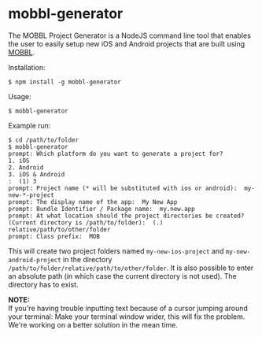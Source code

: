 mobbl-generator
===================================
The MOBBL Project Generator is a NodeJS command line tool that enables the user to easily setup new iOS and Android projects that are built using [MOBBL](http://www.mobbl.org/).

Installation:

    $ npm install -g mobbl-generator

Usage:

    $ mobbl-generator

Example run:

    $ cd /path/to/folder
    $ mobbl-generator
    prompt: Which platform do you want to generate a project for?
    1. iOS
    2. Android
    3. iOS & Android
    :  (1) 3
    prompt: Project name (* will be substituted with ios or android):  my-new-*-project
    prompt: The display name of the app:  My New App
    prompt: Bundle Identifier / Package name:  my.new.app
    prompt: At what location should the project directories be created? (Current directory is /path/to/folder):  (.) relative/path/to/other/folder
    prompt: Class prefix:  MOB
    
This will create two project folders named `my-new-ios-project` and `my-new-android-project` in the directory `/path/to/folder/relative/path/to/other/folder`. It is also possible to enter an absolute path (in which case the current directory is not used). The directory has to exist.

**NOTE:**  
If you're having trouble inputting text because of a cursor jumping around your terminal: Make your terminal window wider, this will fix the problem. We're working on a better solution in the mean time.